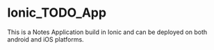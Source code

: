 # Ionic_TODO_App
This is a Notes Application build in Ionic and can be deployed on both android and iOS platforms.
